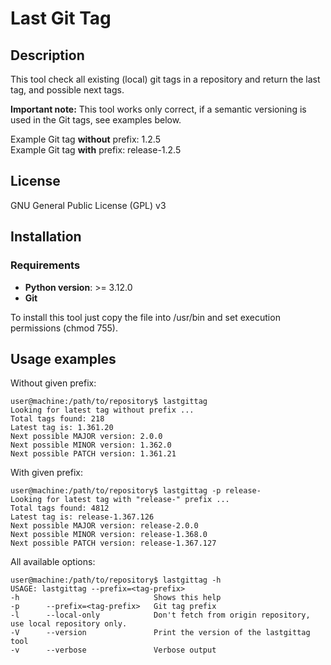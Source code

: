 # Last Git Tag
## Description
This tool check all existing (local) git tags in a repository and return the last tag, and possible next tags.

**Important note:** This tool works only correct, if a semantic versioning is used in the Git tags, see examples below.

Example Git tag **without** prefix: 1.2.5<br>
Example Git tag **with** prefix: release-1.2.5

## License
GNU General Public License (GPL) v3

## Installation
### Requirements
- **Python version**: >= 3.12.0<br>
- **Git**

To install this tool just copy the file into /usr/bin and set execution permissions (chmod 755).

## Usage examples
Without given prefix:
```shell
user@machine:/path/to/repository$ lastgittag
Looking for latest tag without prefix ... 
Total tags found: 218
Latest tag is: 1.361.20
Next possible MAJOR version: 2.0.0
Next possible MINOR version: 1.362.0
Next possible PATCH version: 1.361.21
```
With given prefix:
```shell
user@machine:/path/to/repository$ lastgittag -p release-
Looking for latest tag with "release-" prefix ... 
Total tags found: 4812
Latest tag is: release-1.367.126
Next possible MAJOR version: release-2.0.0
Next possible MINOR version: release-1.368.0
Next possible PATCH version: release-1.367.127
```
All available options:
```shell
user@machine:/path/to/repository$ lastgittag -h
USAGE: lastgittag --prefix=<tag-prefix>
-h                              Shows this help
-p      --prefix=<tag-prefix>   Git tag prefix
-l      --local-only            Don't fetch from origin repository, use local repository only.
-V      --version               Print the version of the lastgittag tool
-v      --verbose               Verbose output
```